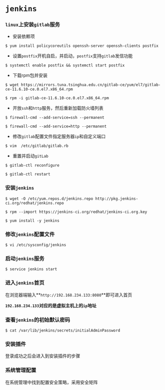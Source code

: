 # `jenkins`

### `linux`上安装`gitlab`服务

+ 安装依赖项

```shell
$ yum install policycoreutils openssh-server openssh-clients postfix
```

+ 设置`postfix`开机自启，并启动，`postfix`支持`gitlab`发信功能

```shell
$ systemctl enable postfix && systemctl start postfix
```

+ 下载rpm包并安装

```shell
$ wget https://mirrors.tuna.tsinghua.edu.cn/gitlab-ce/yum/el7/gitlab-ce-11.6.10-ce.0.el7.x86_64.rpm
 
$ rpm -i gitlab-ce-11.6.10-ce.0.el7.x86_64.rpm
```

+ 开放`ssh`和`http`服务，然后重新加载防火墙列表

```shell
$ firewall-cmd --add-service=ssh --permanent

$ firewall-cmd --add-service=http --permanent
```

+ 修改`gitlab`配置文件指定服务器`ip`和自定义端口

```shell
$ vim  /etc/gitlab/gitlab.rb
```

+ 重置并启动`gitLab`

```shell
$ gitlab-ctl reconfigure
 
$ gitlab-ctl restart
```

### 安装`jenkins`

```shell
$ wget -O /etc/yum.repos.d/jenkins.repo http://pkg.jenkins-ci.org/redhat/jenkins.repo

$ rpm --import https://jenkins-ci.org/redhat/jenkins-ci.org.key

$ yum install -y jenkins
```

### 修改`jenkins`配置文件

```shell
$ vi /etc/sysconfig/jenkins
```

### 启动`jenkins`服务

```shell
$ service jenkins start
```

### 进入`jenkins`首页

在浏览器端输入**`http://192.168.234.133:8080`**即可进入首页

**`192.168.234.133`对应的是虚拟主机上的`ip`地址**

### 查看`jenkins`的初始默认密码

```shell
$ cat /var/lib/jenkins/secrets/initialAdminPassword
```

### 安装插件

登录成功之后会进入到安装插件的步骤

### 系统管理配置

在系统管理中找到配置安全策略，采用安全矩阵

